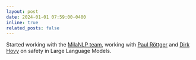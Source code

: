 ```yaml
---
layout: post
date: 2024-01-01 07:59:00-0400
inline: true
related_posts: false
---
```


Started working with the [MilaNLP team](https://milanlproc.github.io/), working with [Paul Röttger](https://paulrottger.com/) and [Dirk Hovy](https://milanlproc.github.io/authors/1_dirk_hovy/) on safety in Large Language Models.
